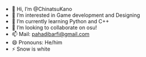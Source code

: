 - 👋 Hi, I’m @ChinatsuKano
- 👀 I’m interested in Game development and Designing
- 🌱 I’m currently learning Python and C++
- 💞️ I’m looking to collaborate on osu!
- 📫 Mail: pahadibarfi@gmail.com
- 😄 Pronouns: He/him
- ⚡ Snow is white 

<!---
ChinatsuKano/ChinatsuKano is a ✨ special ✨ repository because its `README.md` (this file) appears on your GitHub profile.
You can click the Preview link to take a look at your changes.
--->
